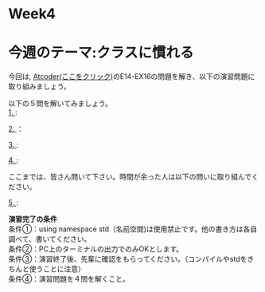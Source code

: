 
# Week4
# 今週のテーマ:クラスに慣れる
今回は, [Atcoder(ここをクリック)](https://atcoder.jp/contests/apg4b/tasks/APG4b_ci)のE14-EX16の問題を解き、以下の演習問題に取り組みましょう。

以下の５問を解いてみましょう。<br>
[1. ]():

[2. ]()：

[3. ]():

[4. ]():

ここまでは、皆さん問いて下さい。時間が余った人は以下の問いに取り組んでください。

[5. ]():

**演習完了の条件**
<br>条件①：using namespace std（名前空間)は使用禁止です。他の書き方は各自調べて、書いてください。
<br>条件②：PC上のターミナルの出力でのみOKとします。
<br>条件③：演習終了後、先輩に確認をもらってください。（コンパイルやstdをきちんと使うことに注意）
<br>条件④：演習問題を４問を解くこと。
